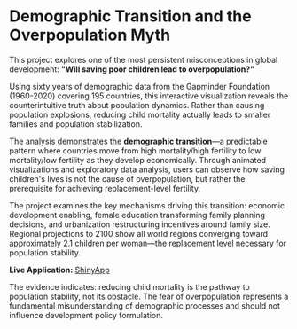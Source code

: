 # Demographic Transition and the Overpopulation Myth

This project explores one of the most persistent misconceptions in global development: **"Will saving poor children lead to overpopulation?"**

Using sixty years of demographic data from the Gapminder Foundation (1960-2020) covering 195 countries, this interactive visualization reveals the counterintuitive truth about population dynamics. Rather than causing population explosions, reducing child mortality actually leads to smaller families and population stabilization.

The analysis demonstrates the **demographic transition**—a predictable pattern where countries move from high mortality/high fertility to low mortality/low fertility as they develop economically. Through animated visualizations and exploratory data analysis, users can observe how saving children's lives is not the cause of overpopulation, but rather the prerequisite for achieving replacement-level fertility.

The project examines the key mechanisms driving this transition: economic development enabling, female education transforming family planning decisions, and urbanization restructuring incentives around family size. Regional projections to 2100 show all world regions converging toward approximately 2.1 children per woman—the replacement level necessary for population stability.

**Live Application:** [ShinyApp](https://ib074z-sarthak-dhanke.shinyapps.io/assignment-5-example/)

The evidence indicates: reducing child mortality is the pathway to population stability, not its obstacle. The fear of overpopulation represents a fundamental misunderstanding of demographic processes and should not influence development policy formulation.